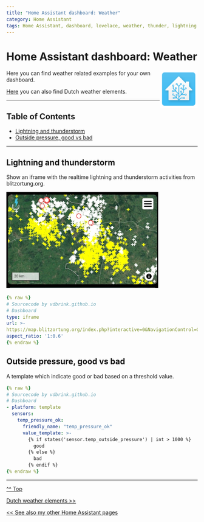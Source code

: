 ```yaml
---
title: "Home Assistant dashboard: Weather"
category: Home Assistant
tags: Home Assistant, dashboard, lovelace, weather, thunder, lightning
---
```

# Home Assistant dashboard: Weather

<a href="index"><img src="images/home_assistant_logo.png" style="float: right;" alt="Home Assistant logo" height="100px"></a>

Here you can find weather related examples for your own dashboard.


[Here](homeassistant_dashboard_weather) you can also find Dutch weather elements.

---
## Table of Contents
<!-- TOC -->
* [Lightning and thunderstorm](#lightning-and-thunderstorm)
* [Outside pressure, good vs bad](#outside-pressure-good-vs-bad)
<!-- TOC -->

---

## Lightning and thunderstorm

Show an iframe with the realtime lightning and thunderstorm activities from blitzortung.org.

<img src="images/thunderstorm.jpg" alt="blitzortung lightning and thunderstorm" width="400px">

```yaml
{% raw %}
# Sourcecode by vdbrink.github.io
# Dashboard
type: iframe
url: >-
https://map.blitzortung.org/index.php?interactive=0&NavigationControl=0&FullScreenControl=0&Cookies=0&InfoDiv=0&MenuButtonDiv=1&ScaleControl=1&LinksCheckboxChecked=1&LinksRangeValue=10&MapStyle=0&MapStyleRangeValue=0&Advertisment=#10/52.100676/5.168668
aspect_ratio: '1:0.6'
{% endraw %}
```

## Outside pressure, good vs bad

A template which indicate good or bad based on a threshold value.

```yaml
{% raw %}
# Sourcecode by vdbrink.github.io
# Dashboard
- platform: template
  sensors:
    temp_pressure_ok:
      friendly_name: "temp_pressure_ok"
      value_template: >-
        {% if states('sensor.temp_outside_pressure') | int > 1000 %}
          good
        {% else %}
          bad
        {% endif %}
{% endraw %}
```

---
[^^ Top](#table-of-contents)

[Dutch weather elements >>](homeassistant_dashboard_weather)

[<< See also my other Home Assistant pages](index)